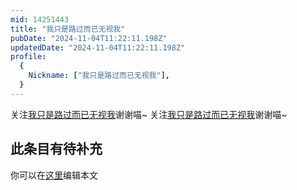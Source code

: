 ```yaml
---
mid: 14251443
title: "我只是路过而已无视我"
pubDate: "2024-11-04T11:22:11.198Z"
updatedDate: "2024-11-04T11:22:11.198Z"
profile:
  {
    Nickname: ["我只是路过而已无视我"],
  }
---
```


关注[我只是路过而已无视我](https://space.bilibili.com/14251443)谢谢喵~ 关注[我只是路过而已无视我](https://space.bilibili.com/14251443)谢谢喵~

## 此条目有待补充
你可以在[这里](https://github.com/Yuhanawa/VTuber.ICU-Content/edit/master/v/我只是路过而已无视我/index.md)编辑本文
